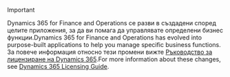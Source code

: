 > [!IMPORTANT]
> <span data-ttu-id="9d51b-101">Dynamics 365 for Finance and Operations се разви в създадени според целите приложения, за да ви помага да управлявате определени бизнес функции.</span><span class="sxs-lookup"><span data-stu-id="9d51b-101">Dynamics 365 for Finance and Operations has evolved into purpose-built applications to help you manage specific business functions.</span></span> <span data-ttu-id="9d51b-102">За повече информация относно тези промени вижте [Ръководство за лицензиране на Dynamics 365](https://mbs.microsoft.com/Files/public/365/Dynamics365LicensingGuide.pdf).</span><span class="sxs-lookup"><span data-stu-id="9d51b-102">For more information about these changes, see [Dynamics 365 Licensing Guide](https://mbs.microsoft.com/Files/public/365/Dynamics365LicensingGuide.pdf).</span></span>
 

